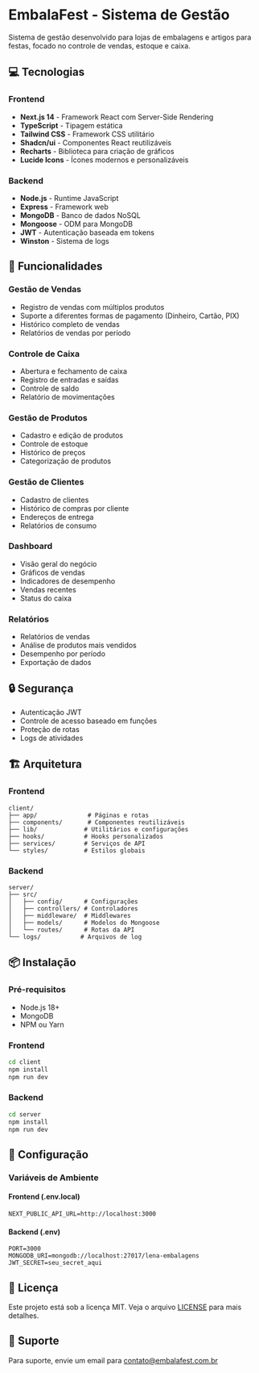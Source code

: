# EmbalaFest - Sistema de Gestão

Sistema de gestão desenvolvido para lojas de embalagens e artigos para festas, focado no controle de vendas, estoque e caixa.

## 💻 Tecnologias

### Frontend

- **Next.js 14** - Framework React com Server-Side Rendering
- **TypeScript** - Tipagem estática
- **Tailwind CSS** - Framework CSS utilitário
- **Shadcn/ui** - Componentes React reutilizáveis
- **Recharts** - Biblioteca para criação de gráficos
- **Lucide Icons** - Ícones modernos e personalizáveis

### Backend

- **Node.js** - Runtime JavaScript
- **Express** - Framework web
- **MongoDB** - Banco de dados NoSQL
- **Mongoose** - ODM para MongoDB
- **JWT** - Autenticação baseada em tokens
- **Winston** - Sistema de logs

## 🚀 Funcionalidades

### Gestão de Vendas

- Registro de vendas com múltiplos produtos
- Suporte a diferentes formas de pagamento (Dinheiro, Cartão, PIX)
- Histórico completo de vendas
- Relatórios de vendas por período

### Controle de Caixa

- Abertura e fechamento de caixa
- Registro de entradas e saídas
- Controle de saldo
- Relatório de movimentações

### Gestão de Produtos

- Cadastro e edição de produtos
- Controle de estoque
- Histórico de preços
- Categorização de produtos

### Gestão de Clientes

- Cadastro de clientes
- Histórico de compras por cliente
- Endereços de entrega
- Relatórios de consumo

### Dashboard

- Visão geral do negócio
- Gráficos de vendas
- Indicadores de desempenho
- Vendas recentes
- Status do caixa

### Relatórios

- Relatórios de vendas
- Análise de produtos mais vendidos
- Desempenho por período
- Exportação de dados

## 🔒 Segurança

- Autenticação JWT
- Controle de acesso baseado em funções
- Proteção de rotas
- Logs de atividades

## 🏗️ Arquitetura

### Frontend

```
client/
├── app/              # Páginas e rotas
├── components/       # Componentes reutilizáveis
├── lib/             # Utilitários e configurações
├── hooks/           # Hooks personalizados
├── services/        # Serviços de API
└── styles/          # Estilos globais
```

### Backend

```
server/
├── src/
│   ├── config/      # Configurações
│   ├── controllers/ # Controladores
│   ├── middleware/  # Middlewares
│   ├── models/      # Modelos do Mongoose
│   └── routes/      # Rotas da API
└── logs/           # Arquivos de log
```

## 📦 Instalação

### Pré-requisitos

- Node.js 18+
- MongoDB
- NPM ou Yarn

### Frontend

```bash
cd client
npm install
npm run dev
```

### Backend

```bash
cd server
npm install
npm run dev
```

## 🔧 Configuração

### Variáveis de Ambiente

#### Frontend (.env.local)

```
NEXT_PUBLIC_API_URL=http://localhost:3000
```

#### Backend (.env)

```
PORT=3000
MONGODB_URI=mongodb://localhost:27017/lena-embalagens
JWT_SECRET=seu_secret_aqui
```

## 📝 Licença

Este projeto está sob a licença MIT. Veja o arquivo [LICENSE](LICENSE) para mais detalhes.

## 🤝 Suporte

Para suporte, envie um email para [contato@embalafest.com.br](mailto:contato@embalafest.com.br)
